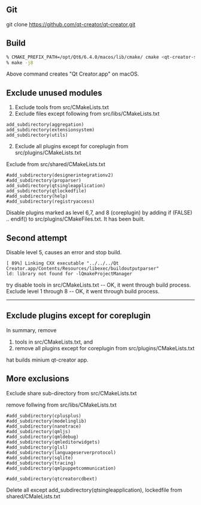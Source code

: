 Git
---

git clone https://github.com/qt-creator/qt-creator.git

Build
-----
```bash
% CMAKE_PREFIX_PATH=/opt/Qt6/6.4.0/macos/lib/cmake/ cmake <qt-creator-src-dir>
% make -j8
```

Above command creates "Qt Creator.app" on macOS.

Exclude unused modules
------------
1. Exclude tools from src/CMakeLists.txt
2. Exclude files except following from src/libs/CMakeLists.txt
```
add_subdirectory(aggregation)
add_subdirectory(extensionsystem)
add_subdirectory(utils)
```

2. Exclude all plugins except for coreplugin from src/plugins/CMakeLists.txt

Exclude from src/shared/CMakeLists.txt
```
#add_subdirectory(designerintegrationv2)
#add_subdirectory(proparser)
add_subdirectory(qtsingleapplication)
add_subdirectory(qtlockedfile)
#add_subdirectory(help)
#add_subdirectory(registryaccess)
```

Disable plugins marked as level 6,7, and 8 (coreplugin) by adding if (FALSE) .. endif() to src/plugins/CMakeFiles.txt.
It has been built.

Second attempt
------------

Disable level 5, causes an error and stop build.
```
[ 89%] Linking CXX executable "../../../Qt Creator.app/Contents/Resources/libexec/buildoutputparser"
ld: library not found for -lQmakeProjectManager
```

try disable tools in src/CMakeLists.txt -- OK, it went through build process.
Exclude level 1 through 8 -- OK, it went through build process.

--------------
Exclude plugins except for coreplugin
--------------

In summary, remove
1. tools in src/CMakeLists.txt, and
2. remove all plugins except for coreplugin from src/plugins/CMakeLists.txt

hat builds minium qt-creator app.

More exclusions
----------------

Exclude share sub-directory from src/CMakeLists.txt

remove follwing from src/libs/CMakeLists.txt

```
#add_subdirectory(cplusplus)
#add_subdirectory(modelinglib)
#add_subdirectory(nanotrace)
#add_subdirectory(qmljs)
#add_subdirectory(qmldebug)
#add_subdirectory(qmleditorwidgets)
#add_subdirectory(glsl)
#add_subdirectory(languageserverprotocol)
#add_subdirectory(sqlite)
#add_subdirectory(tracing)
#add_subdirectory(qmlpuppetcommunication)

#add_subdirectory(qtcreatorcdbext)
```

Delete all except add_subdirectory(qtsingleapplication), lockedfile from shared/CMaleLists.txt
